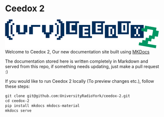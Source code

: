 # Ceedox 2
![image](/docs/assets/ceedox2.png)
Welcome to Ceedox 2, Our new documentation site built using [MKDocs](https://www.mkdocs.org/)

The documentation stored here is written completely in Markdown and served from this repo, if something needs updating, just make a pull request :)

If you would like to run Ceedox 2 locally (To preview changes etc.), follow these steps:

```
git clone git@github.com:UniversityRadioYork/ceedox-2.git
cd ceedox-2
pip install mkdocs mkdocs-material
mkdocs serve
```
